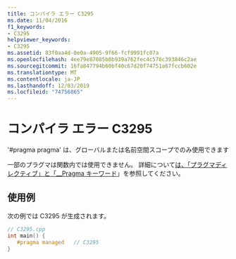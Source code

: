 ```yaml
---
title: コンパイラ エラー C3295
ms.date: 11/04/2016
f1_keywords:
- C3295
helpviewer_keywords:
- C3295
ms.assetid: 83f0aa4d-0e0a-4905-9f66-fcf9991fc07a
ms.openlocfilehash: 4ee79e87085b0b939a762fec4c576c393846c2ae
ms.sourcegitcommit: 16fa847794b60bf40c67d20f74751a67fccb602e
ms.translationtype: MT
ms.contentlocale: ja-JP
ms.lasthandoff: 12/03/2019
ms.locfileid: "74756865"
---
```

# <a name="compiler-error-c3295"></a>コンパイラ エラー C3295

'#pragma pragma' は、グローバルまたは名前空間スコープでのみ使用できます

一部のプラグマは関数内では使用できません。  詳細について[は、「プラグマディレクティブ」と「__Pragma キーワード](../../preprocessor/pragma-directives-and-the-pragma-keyword.md)」を参照してください。

## <a name="example"></a>使用例

次の例では C3295 が生成されます。

```cpp
// C3295.cpp
int main() {
   #pragma managed   // C3295
}
```
